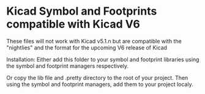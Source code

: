 # Kicad Symbol and Footprints compatible with Kicad V6

These files will not work with Kicad v5.1.n but are compatible with the "nightlies" and the format for the upcoming V6 release of Kicad

Installation:
Either add this folder to your symbol and footprint libraries using the symbol and footprint managers respectively.

Or copy the lib file and .pretty directory to the root of your project. Then using the symbol and footprint managers, add them to your project localy. 

